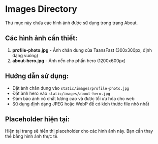 # Images Directory

Thư mục này chứa các hình ảnh được sử dụng trong trang About.

## Các hình ảnh cần thiết:

1. **profile-photo.jpg** - Ảnh chân dung của TaansFast (300x300px, định dạng vuông)
2. **about-hero.jpg** - Ảnh nền cho phần hero (1200x600px)

## Hướng dẫn sử dụng:

- Đặt ảnh chân dung vào `static/images/profile-photo.jpg`
- Đặt ảnh hero vào `static/images/about-hero.jpg`
- Đảm bảo ảnh có chất lượng cao và được tối ưu hóa cho web
- Sử dụng định dạng JPEG hoặc WebP để có kích thước file nhỏ nhất

## Placeholder hiện tại:

Hiện tại trang sẽ hiển thị placeholder cho các hình ảnh này. Bạn cần thay thế bằng hình ảnh thực tế.
